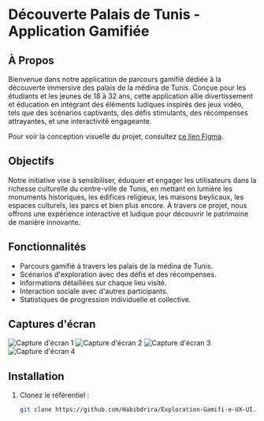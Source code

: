 # Découverte Palais de Tunis - Application Gamifiée

## À Propos

Bienvenue dans notre application de parcours gamifié dédiée à la découverte immersive des palais de la médina de Tunis. Conçue pour les étudiants et les jeunes de 18 à 32 ans, cette application allie divertissement et éducation en intégrant des éléments ludiques inspirés des jeux vidéo, tels que des scénarios captivants, des défis stimulants, des récompenses attrayantes, et une interactivité engageante.

Pour voir la conception visuelle du projet, consultez [ce lien Figma](https://www.figma.com/file/5gnOoOPC6i1tlTfXFVui2x/EXPLORATION-GAMIFI%C3%89E-DES-PALAIS?type=design&node-id=0%3A1&mode=design&t=s6aHhbCpJcL0LQ7h-1).

## Objectifs

Notre initiative vise à sensibiliser, éduquer et engager les utilisateurs dans la richesse culturelle du centre-ville de Tunis, en mettant en lumière les monuments historiques, les édifices religieux, les maisons beylicaux, les espaces culturels, les parcs et bien plus encore. À travers ce projet, nous offrons une expérience interactive et ludique pour découvrir le patrimoine de manière innovante.

## Fonctionnalités

- Parcours gamifié à travers les palais de la médina de Tunis.
- Scénarios d'exploration avec des défis et des récompenses.
- Informations détaillées sur chaque lieu visité.
- Interaction sociale avec d'autres participants.
- Statistiques de progression individuelle et collective.

## Captures d'écran

![Capture d'écran 1](img/1.png)
![Capture d'écran 2](img/2.png)
![Capture d'écran 3](img/3.png)
![Capture d'écran 4](img/4.png)

## Installation

1. Clonez le référentiel :

   ```bash
   git clone https://github.com/Habibdrira/Exploration-Gamifi-e-UX-UI.git

   ```

